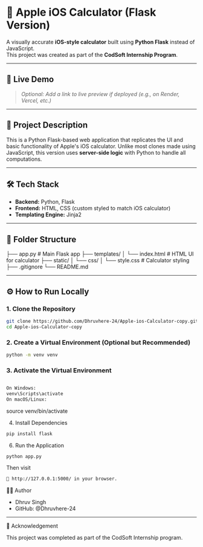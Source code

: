 # 🍏 Apple iOS Calculator (Flask Version)

A visually accurate **iOS-style calculator** built using **Python Flask** instead of JavaScript.  
This project was created as part of the **CodSoft Internship Program**.

---

## 🚀 Live Demo

> _Optional: Add a link to live preview if deployed (e.g., on Render, Vercel, etc.)_

---

## 📌 Project Description

This is a Python Flask-based web application that replicates the UI and basic functionality of Apple's iOS calculator. Unlike most clones made using JavaScript, this version uses **server-side logic** with Python to handle all computations.

---

## 🛠️ Tech Stack

- **Backend:** Python, Flask
- **Frontend:** HTML, CSS (custom styled to match iOS calculator)
- **Templating Engine:** Jinja2

---

## 📁 Folder Structure
├── app.py # Main Flask app
├── templates/
│ └── index.html # HTML UI for calculator
├── static/
│ └── css/
│ └── style.css # Calculator styling
├── .gitignore
└── README.md



---

## ⚙️ How to Run Locally

### 1. Clone the Repository
```bash
git clone https://github.com/Dhruvhere-24/Apple-ios-Calculator-copy.git
cd Apple-ios-Calculator-copy
```
### 2. Create a Virtual Environment (Optional but Recommended)
```bash
python -m venv venv
```
### 3. Activate the Virtual Environment
```bash

On Windows:
venv\Scripts\activate
On macOS/Linux:
```
source venv/bin/activate

4. Install Dependencies
 ```bash
pip install flask
```
6. Run the Application
```bash
python app.py
```
Then visit
```bash
📍 http://127.0.0.1:5000/ in your browser.
```
🧑‍💻 Author

- Dhruv Singh
- GitHub: @Dhruvhere-24

-------------------------------------------------------
📢 Acknowledgement

This project was completed as part of the CodSoft Internship program.
